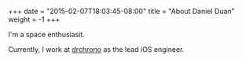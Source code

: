 +++
date = "2015-02-07T18:03:45-08:00"
title = "About Daniel Duan"
weight = -1
+++


I'm a space enthusiasit.

Currently, I work at [drchrono](drchrono.com) as the lead iOS engineer.
